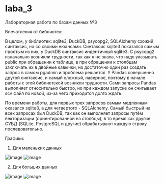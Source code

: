 # laba_3
Лабораторная работа по базам данных №3

Впечатления от библиотек:

В целом, у библиотек: sqlite3, DuckDB, psycopg2, SQLAlchemy схожий синтаксис, но со своими нюансами. Синтаксис sqlite3 показался самым простым из них, у DuckDB синтаксис индентичный sqlite3. С psycopg2 изначально возникли трудности, так как я не знала, что надо указывать public при обращении к таблице, а при обращении к столбцам заключать их в двойные кавычки, но достаточно один раз создать запрос в самом pgadmin и проблема решается. У Pandas совершенно другой синтаксис, и самый сложный, наверное, поэтому в начале работы с этой библиотекой возникли трудности. Сами запросы Pandas выполняет относительно быстро, но при каждом запуске он считывает scv файл по новой, из-за чего приходится долго ждать.

По времени работы, для первых трех запросов самым медленным оказался sqlite3, а для четвертого - SQLAlchemy. Самый быстрый на всех запросах был DuckDB, так как он выполняет запросы путём векторизации (ориентированной на столбцы), в то время как другие СУБД (SQLite, PostgreSQL и другие) обрабатывают каждую строку последовательно.

Графики:

1) Для маленьких данных

![image](https://github.com/rolik00/laba_3/assets/148611487/dede7e0b-38da-4045-8f73-a6908604787e)
![image](https://github.com/rolik00/laba_3/assets/148611487/c5bf8ad0-7475-4583-9aab-35b74b9c262e)

2) Для больших данных

![image](https://github.com/rolik00/laba_3/assets/148611487/c5fdc1f1-0ecb-407e-8c45-11173e1e98f2)
![image](https://github.com/rolik00/laba_3/assets/148611487/fad3e2bb-01e7-4a40-93cb-76cc4de61d01)
